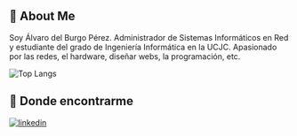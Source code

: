 ## 🚀 About Me

Soy Álvaro del Burgo Pérez.
Administrador de Sistemas Informáticos en Red y estudiante del grado de Ingeniería Informática en la UCJC. 
Apasionado por las redes, el hardware, diseñar webs, la programación, etc.

![Top Langs](https://github-readme-stats.vercel.app/api/top-langs/?username=anuraghazra&layout=compact)

## 🔗 Donde encontrarme
[![linkedin]([https://img.shields.io/badge/linkedin-0A66C2?style=for-the-badge&logo=linkedin&logoColor=white)](https://www.linkedin.com/](https://www.linkedin.com/in/%C3%A1lvaro-del-burgo-p%C3%A9rez/))


